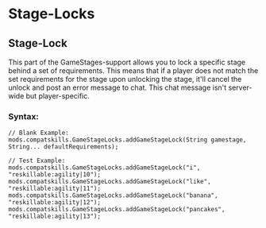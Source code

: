 # Stage-Locks

## Stage-Lock

This part of the GameStages-support allows you to lock a specific stage behind a set of requirements. This means that if a player does not match the set requirements for the stage upon unlocking the stage, it'll cancel the unlock and post an error message to chat. This chat message isn't server-wide but player-specific.

### Syntax:

    // Blank Example:
    mods.compatskills.GameStageLocks.addGameStageLock(String gamestage, String... defaultRequirements);
    
    // Test Example:
    mods.compatskills.GameStageLocks.addGameStageLock("i", "reskillable:agility|10");
    mods.compatskills.GameStageLocks.addGameStageLock("like", "reskillable:agility|11");
    mods.compatskills.GameStageLocks.addGameStageLock("banana", "reskillable:agility|12");
    mods.compatskills.GameStageLocks.addGameStageLock("pancakes", "reskillable:agility|13");